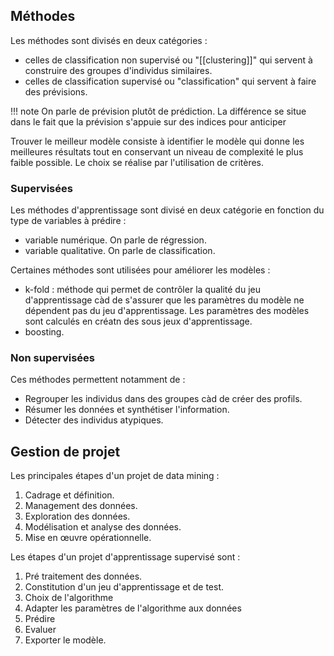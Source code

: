 ## Méthodes

Les méthodes sont divisés en deux catégories :

* celles de classification non supervisé ou "[[clustering]]" qui servent à construire des groupes d'individus similaires.
* celles de classification supervisé ou "classification" qui servent à faire des prévisions.

!!! note
    On parle de prévision plutôt de prédiction. La différence se situe dans le fait que la prévision s'appuie sur des indices pour anticiper

Trouver le meilleur modèle consiste à identifier le modèle qui donne les meilleures résultats tout en conservant un niveau de complexité le plus faible possible. Le choix se réalise par l'utilisation de critères.
### Supervisées

Les méthodes d'apprentissage sont divisé en deux catégorie en fonction du type de variables à prédire :

* variable numérique. On parle de régression.
* variable qualitative. On parle de classification.

Certaines méthodes sont utilisées pour améliorer les modèles :

* k-fold : méthode qui permet de contrôler la qualité du jeu d'apprentissage càd de s'assurer que les paramètres du modèle ne dépendent pas du jeu d'apprentissage. Les paramètres des modèles sont calculés en créatn des sous jeux d'apprentissage.
* boosting. 
### Non supervisées

Ces méthodes permettent notamment de :

* Regrouper les individus dans des groupes càd de créer des profils.
* Résumer les données et synthétiser l'information.
* Détecter des individus atypiques.
## Gestion de projet

Les principales étapes d'un projet de data mining :

1. Cadrage et définition.
2. Management des données.
3. Exploration des données.
4. Modélisation et analyse des données.
5. Mise en œuvre opérationnelle.

Les étapes d'un projet d'apprentissage supervisé sont :

1. Pré traitement des données.
2. Constitution d'un jeu d'apprentissage et de test.
3. Choix de l'algorithme
4. Adapter les paramètres de l'algorithme aux données
5. Prédire
6. Evaluer
7. Exporter le modèle.
